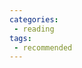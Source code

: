 ```yaml
---
categories:
 - reading
tags:
 - recommended
---
```


<!--
This are all recommended books to read (and if you can at one time, buy them). Pending confirmation of reservation in the Research Center, I will give you selected chapters as part of the course readings.


- Precision Journalism: a Reporter’s Introduction to Social Science Methods, by Philip Meyer
- Storytelling with Data, by Cole Nussbaumer Knaflic
- Computer-Assisted Reporting: A Practical Guide, by Brant Houston
- Computer-Assisted Research: Information Strategies and Tools for Journalists By Nora Paul and Kathleen A. Hansen
- Mapping for Stories: A Computer-Assisted Reporting Guide, By Jennifer LaFleur and Andy Lehren
- The Functional Art: An introduction to information graphics and visualization, by Alberto Cairo
- The Visual Display of Quantitative Information, by Edward R. Tufte
- Data Points: Visualization That Means Something by Nathan Yau
- Design for Information by Isabel Meirelles
-->